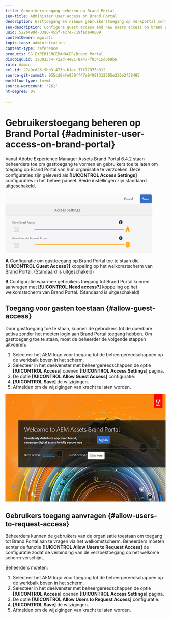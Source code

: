 ```yaml
---
title: Gebruikerstoegang beheren op Brand Portal
seo-title: Administer user access on Brand Portal
description: Gasttoegang en nieuwe gebruikerstoegang op merkportal configureren.
seo-description: Configure guest access and new users access on brand portal.
uuid: 522b499d-33a0-455f-ac7e-719face48009
contentOwner: mgulati
topic-tags: administration
content-type: reference
products: SG_EXPERIENCEMANAGER/Brand_Portal
discoiquuid: 393025b4-722d-4e81-8a47-f83415d0b9b6
role: Admin
exl-id: 27a9cd26-9bb3-473b-b1ac-37f77975c912
source-git-commit: 955cd8afe939ff47e9f08f312505e230e2f38495
workflow-type: tm+mt
source-wordcount: '261'
ht-degree: 0%

---
```


# Gebruikerstoegang beheren op Brand Portal {#administer-user-access-on-brand-portal}

Vanaf Adobe Experience Manager Assets Brand Portal 6.4.2 staan beheerders toe om gasttoegang te vormen en gebruikers toe te laten om toegang op Brand Portal van hun organisatie te verzoeken. Deze configuraties zijn geleverd als **[!UICONTROL Access Settings]** configuraties in het beheerpaneel. Beide instellingen zijn standaard uitgeschakeld.

![](assets/access-configs.png)

**A**   Configuratie om gasttoegang op Brand Portal toe te staan die **[!UICONTROL Guest Access?]** koppeling op het welkomstscherm van Brand Portal. (Standaard is uitgeschakeld)

**B**   Configuratie waarmee gebruikers toegang tot Brand Portal kunnen aanvragen met **[!UICONTROL Need access?]** koppeling op het welkomstscherm van Brand Portal. (Standaard is uitgeschakeld)

## Toegang voor gasten toestaan {#allow-guest-access}

Door gasttoegang toe te staan, kunnen de gebruikers tot de openbare activa zonder het moeten login aan Brand Portal toegang hebben.
Om gasttoegang toe te staan, moet de beheerder de volgende stappen uitvoeren:

1. Selecteer het AEM logo voor toegang tot de beheergereedschappen op de werkbalk boven in het scherm.
1. Selecteer in het deelvenster met beheergereedschappen de optie **[!UICONTROL Access]** openen **[!UICONTROL Access Settings]** pagina.
1. De optie **[!UICONTROL Allow Guest Access]** configuratie.
1. **[!UICONTROL Save]** de wijzigingen.
1. Afmelden om de wijzigingen van kracht te laten worden.

![](assets/bp-welcome-screen.png)

## Gebruikers toegang aanvragen {#allow-users-to-request-access}

Beheerders kunnen de gebruikers van de organisatie toestaan om toegang tot Brand Portal aan te vragen via het welkomstscherm. Beheerders moeten echter de functie **[!UICONTROL Allow Users to Request Access]** de configuratie zodat de verbinding van de verzoektoegang op het welkome scherm verschijnt.

Beheerders moeten:

1. Selecteer het AEM logo voor toegang tot de beheergereedschappen op de werkbalk boven in het scherm.
1. Selecteer in het deelvenster met beheergereedschappen de optie **[!UICONTROL Access]** openen **[!UICONTROL Access Settings]** pagina.
1. De optie **[!UICONTROL Allow Users to Request Access]** configuratie.
1. **[!UICONTROL Save]** de wijzigingen.
1. Afmelden om de wijzigingen van kracht te laten worden.
